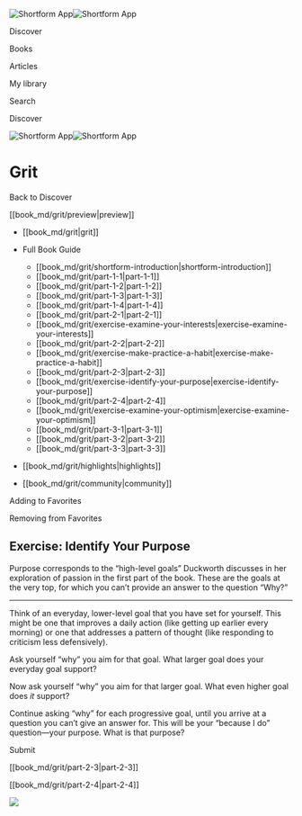 ![Shortform App](/img/logo.36a2399e.svg)![Shortform App](/img/logo-dark.70c1b072.svg)

Discover

Books

Articles

My library

Search

Discover

![Shortform App](/img/logo.36a2399e.svg)![Shortform App](/img/logo-dark.70c1b072.svg)

# Grit

Back to Discover

[[book_md/grit/preview|preview]]

  * [[book_md/grit|grit]]
  * Full Book Guide

    * [[book_md/grit/shortform-introduction|shortform-introduction]]
    * [[book_md/grit/part-1-1|part-1-1]]
    * [[book_md/grit/part-1-2|part-1-2]]
    * [[book_md/grit/part-1-3|part-1-3]]
    * [[book_md/grit/part-1-4|part-1-4]]
    * [[book_md/grit/part-2-1|part-2-1]]
    * [[book_md/grit/exercise-examine-your-interests|exercise-examine-your-interests]]
    * [[book_md/grit/part-2-2|part-2-2]]
    * [[book_md/grit/exercise-make-practice-a-habit|exercise-make-practice-a-habit]]
    * [[book_md/grit/part-2-3|part-2-3]]
    * [[book_md/grit/exercise-identify-your-purpose|exercise-identify-your-purpose]]
    * [[book_md/grit/part-2-4|part-2-4]]
    * [[book_md/grit/exercise-examine-your-optimism|exercise-examine-your-optimism]]
    * [[book_md/grit/part-3-1|part-3-1]]
    * [[book_md/grit/part-3-2|part-3-2]]
    * [[book_md/grit/part-3-3|part-3-3]]
  * [[book_md/grit/highlights|highlights]]
  * [[book_md/grit/community|community]]



Adding to Favorites 

Removing from Favorites 

## Exercise: Identify Your Purpose

Purpose corresponds to the “high-level goals” Duckworth discusses in her exploration of passion in the first part of the book. These are the goals at the very top, for which you can’t provide an answer to the question “Why?”

* * *

Think of an everyday, lower-level goal that you have set for yourself. This might be one that improves a daily action (like getting up earlier every morning) or one that addresses a pattern of thought (like responding to criticism less defensively).

Ask yourself “why” you aim for that goal. What larger goal does your everyday goal support?

Now ask yourself “why” you aim for that larger goal. What even higher goal does _it_ support?

Continue asking “why” for each progressive goal, until you arrive at a question you can’t give an answer for. This will be your “because I do” question—your purpose. What is that purpose?

Submit 

[[book_md/grit/part-2-3|part-2-3]]

[[book_md/grit/part-2-4|part-2-4]]

![](https://bat.bing.com/action/0?ti=56018282&Ver=2&mid=20643a3c-be35-4c92-81a4-a0fc9c3aba3a&sid=49fff5b0636c11eeb9c611038afc8668&vid=4a005010636c11ee80c703d4c4a7acd5&vids=0&msclkid=N&pi=0&lg=en-US&sw=800&sh=600&sc=24&nwd=1&tl=Shortform%20%7C%20Book&p=https%3A%2F%2Fwww.shortform.com%2Fapp%2Fbook%2Fgrit%2Fexercise-identify-your-purpose&r=&lt=308&evt=pageLoad&sv=1&rn=551506)
